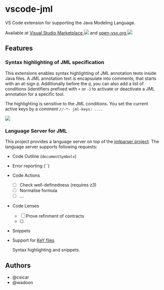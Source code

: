 # vscode-jml 

VS Code extension for supporting the Java Modeling Language.

Available at [Visual Studio Marketplace
![](https://img.shields.io/visual-studio-marketplace/v/wadoon.jml-vscode?style=flat-square)](https://marketplace.visualstudio.com/items?itemName=wadoon.jml-vscode)
and [open-vsx.org ![](https://img.shields.io/open-vsx/v/wadoon/jml-vscode?style=flat-square)](https://open-vsx.org/extension/wadoon/jml-vscode)

## Features

### Syntax highlighting of JML specification

This extensions enables syntax highlighting of JML annotation texts inside Java
files. A JML annotation text is encapsulate into comments, that starts with an
at-sign `@`. Additionally before the `@`, you can also add a list of conditions
(identifiers prefixed with `+` or `-`) to activate or deactivate a JML
annotation for a specific tool.

The highlighting is sensitive to the JML conditions. You set the current active
keys by a comment `//-*- jml-keys: ...`.

![](.images/syntaxhightlight.png)

### Language Server for JML 

This project provides a language server on top of the [jmlparser
project](https://github.com/wadoon/jmlparser). The language server supports
following requests:

* Code Outline (`documentSymbols`)

* Error reporting (``)

* Code Actions
  * [ ] Check well-definedness (requires z3)
  * [ ] Normalise formula
  * [ ] ...

* Code Lenses
  * [ ] Prove refinment of contracts
  * [ ] 

* Snippets

* Support for [KeY files](https://key-project.org/)

  Syntax highlighting and snippets.

 

## Authors

* @csicar
* @wadoon

